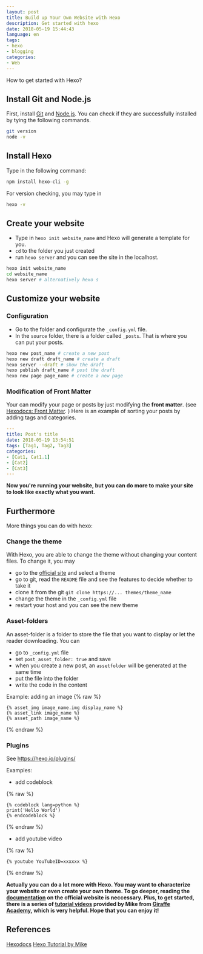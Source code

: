 ```yaml
---
layout: post
title: Build up Your Own Website with Hexo
description: Get started with hexo
date: 2018-05-19 15:44:43
language: en
tags:
- hexo
- blogging
categories:
- Web
---
```

How to get started with Hexo?
## Install Git and Node.js
First, install [Git][2] and [Node.js][3]. You can check if they are successfully installed by tying the following commands.

```bash
git version
node -v
```
## Install Hexo
Type in the following command:

```bash
npm install hexo-cli -g
```
For version checking, you may type in

```bash
hexo -v
```
## Create your website
- Type in `hexo init website_name` and Hexo will generate a template for you.
- `cd` to the folder you just created
- run `hexo server` and you can see the site in the localhost.

```bash
hexo init website_name
cd website_name
hexo server # alternatively hexo s
```

## Customize your website
### Configuration

- Go to the folder and configurate the `_config.yml` file.
- In the `source` folder, there is a folder called `_posts`. That is where you can put your posts.


```bash
hexo new post_name # create a new post
hexo new draft draft_name # create a draft
hexo server --draft # show the draft
hexo publish draft_name # post the draft
hexo new page page_name # create a new page
```

### Modification of Front Matter
Your can modify your page or posts by just modifying the **front matter**. (see [Hexodocs: Front Matter][4]. ) Here is an example of sorting your posts by adding tags and categories.

```yaml
---
title: Post's title
date: 2018-05-19 13:54:51
tags: [Tag1, Tag2, Tag3]
categories:
- [Cat1, Cat1.1]
- [Cat2]
- [Cat3]
---
```

**Now you're running your website, but you can do more to make your site to look like exactly what you want.**

## Furthermore
More things you can do with hexo:

### Change the theme
With Hexo, you are able to change the theme without changing your content files. To change it, you may
- go to the [official site][5] and select a theme
- go to git, read the `README` file and see the features to decide whether to take it
- clone it from the git `git clone https://... themes/theme_name`
- change the theme in the `_config.yml` file
- restart your host and you can see the new theme

### Asset-folders
An asset-folder is a folder to store the file that you want to display or let the reader downloading. You can

- go to `_config.yml` file
- set `post_asset_folder: true` and save
- when you create a new post, an `assetfolder` will be generated at the same time
- put the file into the folder
- write the code in the content

Example: adding an image
{% raw %}
```
{% asset_img image_name.img display_name %}
{% asset_link image_name %}
{% asset_path image_name %}
```
{% endraw %}

### Plugins
See https://hexo.io/plugins/

Examples:
- add codeblock

{% raw %}
```
{% codeblock lang=python %}
print('Hello World')
{% endcodeblock %}
```
{% endraw %}

- add youtube video

{% raw %}
```
{% youtube YouTubeID=xxxxxx %}
```
{% endraw %}

**Actually you can do a lot more with Hexo. You may want to characterize your website or even create your own theme. To go deeper, reading the [documentation][1] on the official website is neccessary. Plus, to get started, there is a series of [tutorial videos][6] provided by Mike from [Giraffe Academy][7], which is very helpful. Hope that you can enjoy it!**

## References
[Hexodocs][1]
[Hexo Tutorial by Mike][6]

[1]: https://hexo.io/docs/index.html
[2]: https://git-scm.com/
[3]: https://nodejs.org/en/
[4]: https://hexo.io/docs/front-matter.html
[5]: https://hexo.io/themes/index.html
[6]: https://www.youtube.com/watch?v=Kt7u5kr_P5o&list=PLLAZ4kZ9dFpOMJR6D25ishrSedvsguVSm&index=1
[7]: http://www.giraffeacademy.com/
